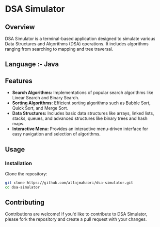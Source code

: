 # DSA Simulator

## Overview

DSA Simulator is a terminal-based application designed to simulate various Data Structures and Algorithms (DSA) operations. It includes algorithms ranging from searching to mapping and tree traversal.

## Language :- Java

## Features

- **Search Algorithms:** Implementations of popular search algorithms like Linear Search and Binary Search.
- **Sorting Algorithms:** Efficient sorting algorithms such as Bubble Sort, Quick Sort, and Merge Sort.
- **Data Structures:** Includes basic data structures like arrays, linked lists, stacks, queues, and advanced structures like binary trees and hash maps.
- **Interactive Menu:** Provides an interactive menu-driven interface for easy navigation and selection of algorithms.

## Usage

### Installation

Clone the repository:

```bash
git clone https://github.com/alfajmahabri/dsa-simulator.git
cd dsa-simulator
```
## Contributing
Contributions are welcome! If you'd like to contribute to DSA Simulator, please fork the repository and create a pull request with your changes.
